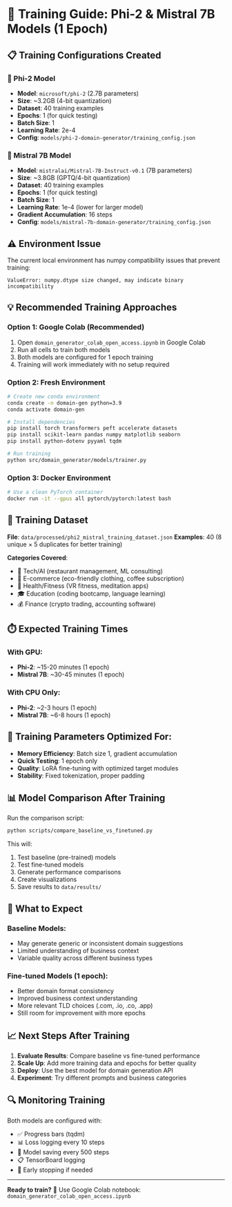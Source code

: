 # 🚀 Training Guide: Phi-2 & Mistral 7B Models (1 Epoch)

## 📋 Training Configurations Created

### 🧠 Phi-2 Model
- **Model**: `microsoft/phi-2` (2.7B parameters)
- **Size**: ~3.2GB (4-bit quantization)
- **Dataset**: 40 training examples
- **Epochs**: 1 (for quick testing)
- **Batch Size**: 1
- **Learning Rate**: 2e-4
- **Config**: `models/phi-2-domain-generator/training_config.json`

### 🌟 Mistral 7B Model
- **Model**: `mistralai/Mistral-7B-Instruct-v0.1` (7B parameters)
- **Size**: ~3.8GB (GPTQ/4-bit quantization)
- **Dataset**: 40 training examples
- **Epochs**: 1 (for quick testing)
- **Batch Size**: 1
- **Learning Rate**: 1e-4 (lower for larger model)
- **Gradient Accumulation**: 16 steps
- **Config**: `models/mistral-7b-domain-generator/training_config.json`

## ⚠️ Environment Issue

The current local environment has numpy compatibility issues that prevent training:
```
ValueError: numpy.dtype size changed, may indicate binary incompatibility
```

## 💡 Recommended Training Approaches

### Option 1: Google Colab (Recommended)
1. Open `domain_generator_colab_open_access.ipynb` in Google Colab
2. Run all cells to train both models
3. Both models are configured for 1 epoch training
4. Training will work immediately with no setup required

### Option 2: Fresh Environment
```bash
# Create new conda environment
conda create -n domain-gen python=3.9
conda activate domain-gen

# Install dependencies
pip install torch transformers peft accelerate datasets
pip install scikit-learn pandas numpy matplotlib seaborn
pip install python-dotenv pyyaml tqdm

# Run training
python src/domain_generator/models/trainer.py
```

### Option 3: Docker Environment
```bash
# Use a clean PyTorch container
docker run -it --gpus all pytorch/pytorch:latest bash
```

## 🎯 Training Dataset

**File**: `data/processed/phi2_mistral_training_dataset.json`
**Examples**: 40 (8 unique × 5 duplicates for better training)

**Categories Covered**:
- 🤖 Tech/AI (restaurant management, ML consulting)
- 🛒 E-commerce (eco-friendly clothing, coffee subscription)
- 💪 Health/Fitness (VR fitness, meditation apps)
- 🎓 Education (coding bootcamp, language learning)
- 💰 Finance (crypto trading, accounting software)

## ⏱️ Expected Training Times

### With GPU:
- **Phi-2**: ~15-20 minutes (1 epoch)
- **Mistral 7B**: ~30-45 minutes (1 epoch)

### With CPU Only:
- **Phi-2**: ~2-3 hours (1 epoch)
- **Mistral 7B**: ~6-8 hours (1 epoch)

## 🔧 Training Parameters Optimized For:

- **Memory Efficiency**: Batch size 1, gradient accumulation
- **Quick Testing**: 1 epoch only
- **Quality**: LoRA fine-tuning with optimized target modules
- **Stability**: Fixed tokenization, proper padding

## 📊 Model Comparison After Training

Run the comparison script:
```bash
python scripts/compare_baseline_vs_finetuned.py
```

This will:
1. Test baseline (pre-trained) models
2. Test fine-tuned models
3. Generate performance comparisons
4. Create visualizations
5. Save results to `data/results/`

## 🎯 What to Expect

### Baseline Models:
- May generate generic or inconsistent domain suggestions
- Limited understanding of business context
- Variable quality across different business types

### Fine-tuned Models (1 epoch):
- Better domain format consistency
- Improved business context understanding  
- More relevant TLD choices (.com, .io, .co, .app)
- Still room for improvement with more epochs

## 📈 Next Steps After Training

1. **Evaluate Results**: Compare baseline vs fine-tuned performance
2. **Scale Up**: Add more training data and epochs for better quality
3. **Deploy**: Use the best model for domain generation API
4. **Experiment**: Try different prompts and business categories

## 🔍 Monitoring Training

Both models are configured with:
- ✅ Progress bars (tqdm)
- 📊 Loss logging every 10 steps
- 💾 Model saving every 500 steps
- 📋 TensorBoard logging
- 🎯 Early stopping if needed

---

**Ready to train?** 🚀 
Use Google Colab notebook: `domain_generator_colab_open_access.ipynb`